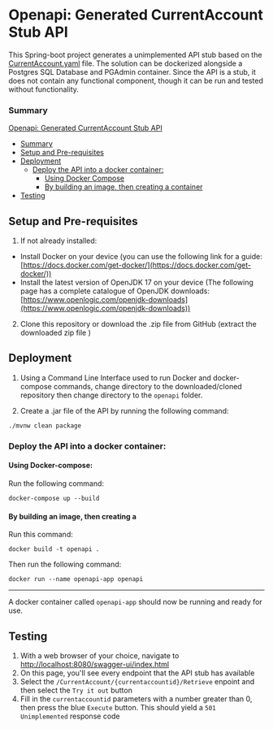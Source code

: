 # Openapi: Generated CurrentAccount Stub API
 
This Spring-boot project generates a unimplemented API stub based on the [CurrentAccount.yaml](https://github.com/mpirotaiswilton-IW/OpenAPI-generator-Springboot/blob/main/openapi-current-account-stub/src/main/resources/CurrentAccount.yaml "link to file in GitHub repository") file. The solution can be dockerized alongside a Postgres SQL Database and PGAdmin container. Since the API is a stub, it does not contain any functional component, though it can be run and tested without functionality. 

### Summary

[Openapi: Generated CurrentAccount Stub API](#openapi-generated-currentaccount-stub-api)
* [Summary](#summary)
* [Setup and Pre-requisites](#setup-and-pre-requisites)
* [Deployment](#deployment)
    * [Deploy the API into a docker container:](#deploy-the-api-into-a-docker-container)
        * [Using Docker Compose](#using-docker-compose)
        * [By building an image, then creating a container](#by-building-an-image-then-running-it)
* [Testing](#testing)

## Setup and Pre-requisites

1. If not already installed:

-  Install Docker on your device (you can use the following link for a guide: [https://docs.docker.com/get-docker/](https://docs.docker.com/get-docker/))
- Install the latest version of OpenJDK 17 on your device (The following page has a complete catalogue of OpenJDK downloads: [https://www.openlogic.com/openjdk-downloads](https://www.openlogic.com/openjdk-downloads))

2. Clone this repository or download the .zip file from GitHub (extract the downloaded zip file )

## Deployment

1. Using a Command Line Interface used to run Docker and docker-compose commands, change directory to the downloaded/cloned repository then change directory to the `openapi` folder.

2. Create a .jar file of the API by running the following command:

```
./mvnw clean package
```

### Deploy the API into a docker container:

#### Using Docker-compose:
Run the following command: 

```
docker-compose up --build
```
#### By building an image, then creating a 

Run this command:

```
docker build -t openapi . 
```

Then run the following command:
```
docker run --name openapi-app openapi
```
---

A docker container called `openapi-app` should now be running and ready for use.

## Testing

1. With a web browser of your choice, navigate to <http://localhost:8080/swagger-ui/index.html>
2. On this page, you'll see every endpoint that the API stub has available
3. Select the `/CurrentAccount/{currentaccountid}/Retrieve` enpoint and then select the `Try it out` button
4. Fill in the `currentaccountid` parameters with a number greater than 0, then press the blue `Execute` button. This should yield a `501 Unimplemented` response code